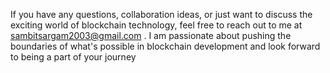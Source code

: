 If you have any questions, collaboration ideas, or just want to discuss the exciting world of blockchain technology, feel free to reach out to me at sambitsargam2003@gmail.com  . I am passionate about pushing the boundaries of what's possible in blockchain development and look forward to being a part of your journey